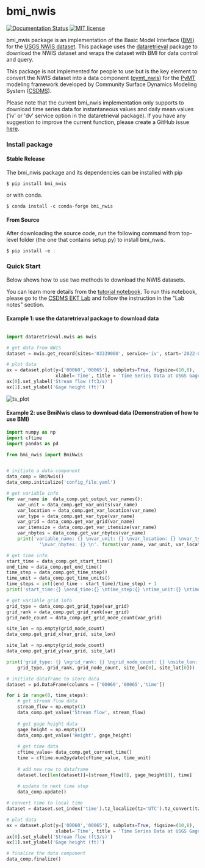 # bmi_nwis
[![Documentation Status](https://readthedocs.org/projects/bmi_nwis/badge/?version=latest)](https://bmi_nwis.readthedocs.io/en/latest/?badge=latest)
[![MIT license](https://img.shields.io/badge/License-MIT-blue.svg)](https://github.com/gantian127/bmi_nwis/blob/master/LICENSE.txt)

bmi_nwis package is an implementation of the Basic Model Interface ([BMI](https://bmi-spec.readthedocs.io/en/latest/)) 
for the [USGS NWIS dataset](https://waterdata.usgs.gov/nwis). 
This package uses the [dataretrieval](https://github.com/USGS-python/dataretrieval) package 
to download the NWIS dataset and wraps the dataset with BMI for data control and query. 

This package is not implemented for people to use but is the key element to convert the NWIS dataset 
into a data component ([pymt_nwis](https://github.com/gantian127/pymt_nwis)) for 
the [PyMT](https://pymt.readthedocs.io/en/latest/?badge=latest) modeling framework developed by 
Community Surface Dynamics Modeling System ([CSDMS](https://csdms.colorado.edu/wiki/Main_Page)).

Please note that the current bmi_nwis implementation only supports to download time series data 
for instantaneous values and daily mean values ('iv' or 'dv' service option in the dataretrieval package).
If you have any suggestion to improve the current function, please create a GitHub issue 
[here](https://github.com/gantian127/bmi_nwis/issues).


### Install package

#### Stable Release

The bmi_nwis package and its dependencies can be installed with pip
```
$ pip install bmi_nwis
```

or with conda.
```
$ conda install -c conda-forge bmi_nwis
```

#### From Source

After downloading the source code, run the following command from top-level folder 
(the one that contains setup.py) to install bmi_nwis.
```
$ pip install -e .
```

### Quick Start
Below shows how to use two methods to download the NWIS datasets. 

You can learn more details from the [tutorial notebook](notebooks/bmi_nwis.ipynb). To run this notebook,
please go to the [CSDMS EKT Lab](https://csdms.colorado.edu/wiki/Lab-0034) and follow the instruction in the "Lab notes" section.

#### Example 1: use the dataretrieval package to download data 

```python

import dataretrieval.nwis as nwis                                 

# get data from NWIS
dataset = nwis.get_record(sites='03339000', service='iv', start='2022-01-01', end='2022-01-03')

# plot data
ax = dataset.plot(y=['00060','00065'], subplots=True, figsize=(10,8), 
                  xlabel='Time', title = 'Time Series Data at USGS Gage 03339000')
ax[0].set_ylabel('Stream flow (ft3/s)')
ax[1].set_ylabel('Gage height (ft)')
```
![ts_plot](docs/source/_static/plot.png)

#### Example 2: use BmiNwis class to download data (Demonstration of how to use BMI)

```python
import numpy as np
import cftime
import pandas as pd

from bmi_nwis import BmiNwis


# initiate a data component
data_comp = BmiNwis()
data_comp.initialize('config_file.yaml')

# get variable info
for var_name in  data_comp.get_output_var_names():
    var_unit = data_comp.get_var_units(var_name)
    var_location = data_comp.get_var_location(var_name)
    var_type = data_comp.get_var_type(var_name)
    var_grid = data_comp.get_var_grid(var_name)
    var_itemsize = data_comp.get_var_itemsize(var_name)
    var_nbytes = data_comp.get_var_nbytes(var_name)
    print('variable_name: {} \nvar_unit: {} \nvar_location: {} \nvar_type: {} \nvar_grid: {} \nvar_itemsize: {}' 
            '\nvar_nbytes: {} \n'. format(var_name, var_unit, var_location, var_type, var_grid, var_itemsize, var_nbytes))

# get time info
start_time = data_comp.get_start_time()
end_time = data_comp.get_end_time()
time_step = data_comp.get_time_step()
time_unit = data_comp.get_time_units()
time_steps = int((end_time - start_time)/time_step) + 1
print('start_time:{} \nend_time:{} \ntime_step:{} \ntime_unit:{} \ntime_steps:{} \n'.format(start_time, end_time, time_step, time_unit, time_steps))

# get variable grid info
grid_type = data_comp.get_grid_type(var_grid)
grid_rank = data_comp.get_grid_rank(var_grid) 
grid_node_count = data_comp.get_grid_node_count(var_grid)

site_lon = np.empty(grid_node_count)
data_comp.get_grid_x(var_grid, site_lon)

site_lat = np.empty(grid_node_count)
data_comp.get_grid_y(var_grid, site_lat)

print('grid_type: {} \ngrid_rank: {} \ngrid_node_count: {} \nsite_lon: {} \nsite_lat: {} \n'.format(
    grid_type, grid_rank, grid_node_count, site_lon[0], site_lat[0]))

# initiate dataframe to store data
dataset = pd.DataFrame(columns = ['00060','00065','time'])

for i in range(0, time_steps):
    # get stream flow data
    stream_flow = np.empty(1)
    data_comp.get_value('Stream flow', stream_flow)
    
    # get gage height data
    gage_height = np.empty(1)
    data_comp.get_value('Height', gage_height)
    
    # get time data
    cftime_value= data_comp.get_current_time()   
    time = cftime.num2pydate(cftime_value, time_unit)
    
    # add new row to dataframe
    dataset.loc[len(dataset)]=[stream_flow[0], gage_height[0], time]
    
    # update to next time step
    data_comp.update()

# convert time to local time
dataset = dataset.set_index('time').tz_localize(tz='UTC').tz_convert(tz='US/Central')

# plot data
ax = dataset.plot(y=['00060','00065'], subplots=True, figsize=(10,8), 
                  xlabel='Time', title = 'Time Series Data at USGS Gage 03339000')
ax[0].set_ylabel('Stream flow (ft3/s)')
ax[1].set_ylabel('Gage height (ft)')

# finalize the data component
data_comp.finalize()
```

